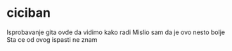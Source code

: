 # ciciban
Isprobavanje gita ovde da vidimo kako radi
Mislio sam da je ovo nesto bolje
Sta ce od ovog ispasti ne znam
